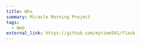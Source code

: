```yaml
---
title: Who
summary: Miracle Morning Project
tags:
  - Web
external_link: https://github.com/mytime501/flask
---
```

